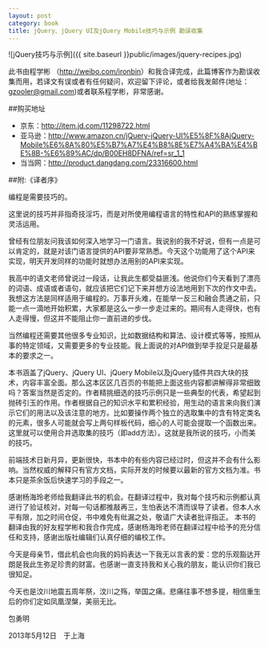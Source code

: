 ```yaml
---
layout: post
category: book
title: jQuery、jQuery UI及jQuery Mobile技巧与示例 勘误收集
---
```



![jQuery技巧与示例]({{ site.baseurl }}public/images/jquery-recipes.jpg)

此书由程学彬 （<http://weibo.com/ironbin>）和我合译完成，此篇博客作为勘误收集而用，若译文有误或者有任何疑问，欢迎留下评论，或者给我发邮件(地址：<gzooler@gmail.com>)或者联系程学彬，非常感谢。

##购买地址
* 京东：<http://item.jd.com/11298722.html>
* 亚马逊：<http://www.amazon.cn/jQuery-jQuery-UI%E5%8F%8AjQuery-Mobile%E6%8A%80%E5%B7%A7%E4%B8%8E%E7%A4%BA%E4%BE%8B-%E6%89%AC/dp/B00EH8DFNA/ref=sr_1_1>
* 当当网：<http://product.dangdang.com/23316600.html>

##附:《译者序》

编程是需要技巧的。

这里说的技巧并非指奇技淫巧，而是对所使用编程语言的特性和API的熟练掌握和灵活运用。


曾经有位朋友问我该如何深入地学习一门语言。我说别的我不好说，但有一点是可以肯定的，就是对该门语言提供的API要非常熟悉。今天这个功能用了这个API来实现，明天开发同样的功能时就想办法用别的API来实现。


我高中的语文老师曾说过一段话，让我此生都受益匪浅。他说你们今天看到了漂亮的词语、成语或者语句，就应该把它们记下来并想方设法地用到下次的作文中去。我想这方法是同样适用于编程的。万事开头难，在能举一反三和融会贯通之前，只能一点一滴地开始积累，大家都是这么一步一步走过来的。期间有人走得快，也有人走得慢，但这并不能阻止你一直前进的步伐。


当然编程还需要其他很多专业知识，比如数据结构和算法、设计模式等等，按照从事的特定领域，又需要更多的专业技能。我上面说的对API做到举手投足只是最基本的要求之一。


本书涵盖了jQuery、jQuery UI、jQuery Mobile以及jQuery插件共四大块的技术，内容丰富全面。那么这本区区几百页的书能把上面这些内容都讲解得非常细致吗？答案当然是否定的。作者精挑细选的技巧示例只是一些典型的代表，希望起到抛砖引玉的作用。作者根据自己的知识水平和累积经验，用生动的语言来向我们演示它们的用法以及该注意的地方。比如要操作两个独立的选取集中的含有特定类名的元素，很多人可能就会写上两句样板代码，细心的人可能会提取一个函数出来。这里就可以使用合并选取集的技巧（即add方法）。这就是我所说的技巧，小而美的技巧。


前端技术日新月异，更新很快，书本中的有些内容已经过时，但这并不会有什么影响。当然权威的解释只有官方文档，实际开发的时候要以最新的官方文档为准。书本只是茶余饭后快速学习的手段之一。


感谢杨海玲老师给我翻译此书的机会。在翻译过程中，我对每个技巧和示例都认真进行了验证核对，对每一句话都推敲再三，生怕表达不清而误导了读者。但本人水平有限，加之时间仓促，书中难免有纰漏之处，敬请广大读者批评指正。
本书的翻译由我的好友程学彬和我合作完成，感谢杨海玲老师在翻译过程中给予的充分信任和支持，感谢出版社编辑们认真仔细的编校工作。


今天是母亲节，借此机会也向我的妈妈表达一下我无以言表的爱：您的乐观豁达开朗是我此生弥足珍贵的财富。也感谢一直支持我和关心我的朋友，能认识你们我已很知足。


今天也是汶川地震五周年祭，汶川之殇，举国之痛。悲痛往事不想多提，相信重生后的你们定如凤凰涅槃，美丽无比。


包勇明


2013年5月12日　于上海




